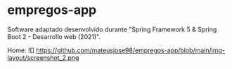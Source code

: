 # empregos-app
Software adaptado desenvolvido durante "Spring Framework 5 &amp; Spring Boot 2 - Desarrollo web (2021)".


Home:
![] https://github.com/mateusjose98/empregos-app/blob/main/img-layout/screenshot_2.png
